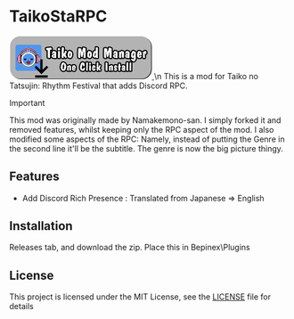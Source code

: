 # TaikoStaRPC
 <a href="taikomodmanager:https://github.com/KawaiiTemDev/TaikoStaRPC"> <img src="Resources/InstallButton.png" alt="One-click Install using the Taiko Mod Manager" width="256"/> </a>
 \n
This is a mod for Taiko no Tatsujin: Rhythm Festival that adds Discord RPC.

> [!IMPORTANT]  
> This mod was originally made by Namakemono-san. I simply forked it and removed features, whilst keeping only the RPC aspect of the mod.
> I also modified some aspects of the RPC: Namely, instead of putting the Genre in the second line it'll be the subtitle. The genre is now the big picture thingy.

## Features

- Add Discord Rich Presence : Translated from Japanese => English

## Installation

Releases tab, and download the zip. Place this in Bepinex\Plugins

## License

This project is licensed under the MIT License, see the [LICENSE](LICENSE) file for details
